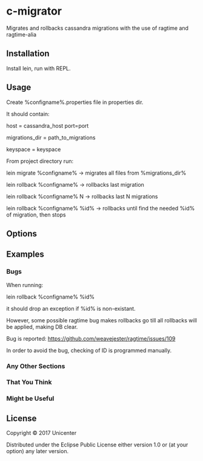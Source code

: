 # c-migrator

Migrates and rollbacks cassandra migrations with the use of ragtime and ragtime-alia

## Installation

Install lein, run with REPL.

## Usage

Create %configname%.properties file in properties dir.

It should contain:

host = cassandra_host
port=port

migrations_dir = path_to_migrations

keyspace = keyspace
 

From project directory run:

lein migrate %configname% -> migrates all files from %migrations_dir%

lein rollback %configname% -> rollbacks last migration

lein rollback %configname% N -> rollbacks last N migrations

lein rollback %configname% %id% -> rollbacks until find the needed %id% of migration, then stops


## Options


## Examples

### Bugs

When running:

lein rollback %configname% %id% 

it should drop an exception if %id% is non-existant. 

However, some possible ragtime bug makes rollbacks go till all rollbacks will be applied, making DB clear.

Bug is reported: https://github.com/weavejester/ragtime/issues/109

In order to avoid the bug, checking of ID is programmed manually.

### Any Other Sections
### That You Think
### Might be Useful

## License

Copyright © 2017 Unicenter

Distributed under the Eclipse Public License either version 1.0 or (at
your option) any later version.
